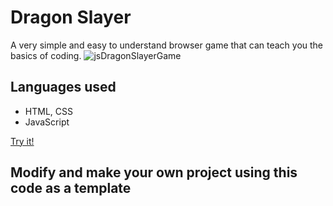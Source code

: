 # Dragon Slayer
A very simple and easy to understand browser game that can teach you the basics of coding.
![jsDragonSlayerGame](https://github.com/Geet2601/DragonSlayer/assets/138841476/71288e88-7469-4157-80ce-90c8195bc313)



## Languages used
- HTML, CSS
- JavaScript

[Try it!](https://geet2601.github.io/DragonSlayer/)

## Modify and make your own project using this code as a template
